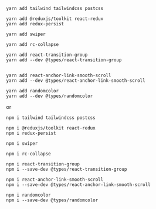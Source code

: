     yarn add tailwind tailwindcss postcss

    yarn add @reduxjs/toolkit react-redux
    yarn add redux-persist

    yarn add swiper

    yarn add rc-collapse

    yarn add react-transition-group
    yarn add --dev @types/react-transition-group


    yarn add react-anchor-link-smooth-scroll
    yarn add --dev @types/react-anchor-link-smooth-scroll

    yarn add randomcolor
    yarn add --dev @types/randomcolor

or

    npm i tailwind tailwindcss postcss

    npm i @reduxjs/toolkit react-redux
    npm i redux-persist

    npm i swiper

    npm i rc-collapse

    npm i react-transition-group
    npm i --save-dev @types/react-transition-group

    npm i react-anchor-link-smooth-scroll
    npm i --save-dev @types/react-anchor-link-smooth-scroll

    npm i randomcolor
    npm i --save-dev @types/randomcolor

